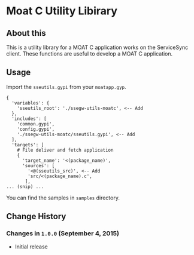 Moat C Utility Libirary
===

## About this

This is a utility library for a MOAT C application works on the ServiceSync client. These functions are useful to develop a MOAT C application.

## Usage

Import the `sseutils.gypi` from your `moatapp.gyp`.

```
{
  'variables': {
    'sseutils_root': './ssegw-utils-moatc', <-- Add
  },
  'includes': [
    'common.gypi',
    'config.gypi',
    './ssegw-utils-moatc/sseutils.gypi', <-- Add
  ],
  'targets': [
    # File deliver and fetch application
    {
      'target_name': '<(package_name)',
      'sources': [
        '<@(sseutils_src)', <-- Add
        'src/<(package_name).c',
       ],
... (snip) ...
```
You can find the samples in `samples` directory.

## Change History

### Changes in `1.0.0` (September 4, 2015)

* Initial release

